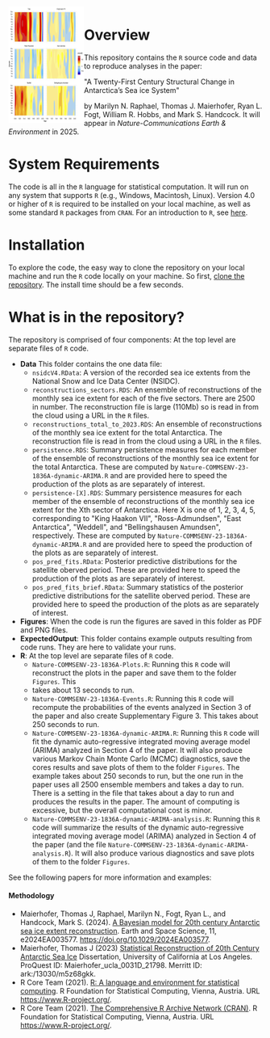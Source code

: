 <img src="Figures/Fig2color-abs-with-legend_R2.png" align="left" width="150" height="230" alt="A21CSCASIS"/>

# Overview 
This repository contains the `R` source code and data to reproduce analyses in the paper:

"A Twenty-First Century Structural Change in Antarctica’s Sea ice System"

by Marilyn N. Raphael, Thomas J. Maierhofer, Ryan L. Fogt, William R. Hobbs, and Mark S. Handcock. It will appear in *Nature-Communications Earth & Environment* in 2025.

# System Requirements
The code is all in the `R` language for statistical computation. It will run on any system that supports `R` (e.g., Windows, Macintosh, Linux).
Version 4.0 or higher of `R` is required to be installed on your
local machine, as well as some standard `R` packages from `CRAN`. For an introduction to `R`, see [here](https://www.r-project.org/). 

# Installation
To explore the code, the easy way to clone the repository on your local machine and run the `R` code locally on your machine.
So first, [clone the repository](https://docs.github.com/en/repositories/creating-and-managing-repositories/cloning-a-repository).
The install time should be a few seconds. 

# What is in the repository?
The repository is comprised of four components: At the top level are  separate files of `R` code.

* **Data** This folder contains the one data file:
   * `nsidcV4.RData`: A version of the recorded sea ice extents from the National Snow and Ice Data Center (NSIDC).
   * `reconstructions_sectors.RDS`: An ensemble of reconstructions of the monthly sea ice extent for each of the five sectors. There are 2500 in number. The reconstruction file is large (110Mb) so is read in from the cloud using a URL in the `R` files.
   * `reconstructions_total_to_2023.RDS`: An ensemble of reconstructions of the monthly sea ice extent for the total Antarctica. The reconstruction file is read in from the cloud using a URL in the `R` files.
   * `persistence.RDS`: Summary persistence measures for each member of the ensemble of reconstructions of the monthly sea ice extent for the total Antarctica. These are computed by `Nature-COMMSENV-23-1836A-dynamic-ARIMA.R` and are provided here to speed the production of the plots as are separately of interest.
   * `persistence-[X].RDS`: Summary persistence measures for each member of the ensemble of reconstructions of the monthly sea ice extent for the Xth sector of Antarctica. Here X is one of 1, 2, 3, 4, 5, corresponding to "King Haakon VII", "Ross-Admundsen", "East Antarctica", "Weddell", and "Bellingshausen Amundsen", respectively. These are computed by `Nature-COMMSENV-23-1836A-dynamic-ARIMA.R` and are provided here to speed the production of the plots as are separately of interest.
    * `pos_pred_fits.RData`: Posterior predictive distributions for the satellite oberved period. These are provided here to speed the production of the plots as are separately of interest.
    * `pos_pred_fits_brief.RData`: Summary statistics of the posterior predictive distributions for the satellite oberved period. These are provided here to speed the production of the plots as are separately of interest.
* **Figures**: When the code is run the figures are saved in this folder as PDF and PNG files.
* **ExpectedOutput**: This folder contains example outputs resulting from code runs. They are here to validate your runs.
* **R**:  At the top level are separate files of `R` code.
   * `Nature-COMMSENV-23-1836A-Plots.R`: Running this `R` code will reconstruct the plots in the paper and save them to the folder `Figures`. This
   * takes about 13 seconds to run.
   * `Nature-COMMSENV-23-1836A-Events.R`: Running this `R` code will recompute the probabilities of the events analyzed in Section 3 of the paper and also create Supplementary Figure 3. This takes about 250 seconds to run.
   * `Nature-COMMSENV-23-1836A-dynamic-ARIMA.R`: Running this `R` code will fit the dynamic auto-regressive integrated moving average model (ARIMA) analyzed in Section 4 of the paper. It will also produce various Markov Chain Monte Carlo (MCMC) diagnostics, save the cores results and save plots of them to the folder `Figures`. The example takes about 250 seconds to run, but the one run in the paper uses all 2500 ensemble members and takes a day to run. There is a setting in the file that takes about a day to run and produces the results in the paper. The amount of computing is excessive, but the overall computational cost is minor.
   * `Nature-COMMSENV-23-1836A-dynamic-ARIMA-analysis.R`: Running this `R` code will summarize the results of the dynamic auto-regressive integrated moving average model (ARIMA) analyzed in Section 4 of the paper (and the file `Nature-COMMSENV-23-1836A-dynamic-ARIMA-analysis.R`). It will also produce various diagnostics and save plots of them to the folder `Figures`.

See the following papers for more information and examples:

#### Methodology

* Maierhofer, Thomas J, Raphael, Marilyn N., Fogt, Ryan L., and Handcock, Mark S. (2024). [A Bayesian model for 20th century Antarctic sea ice extent reconstruction](https://doi.org/10.1029/2024EA003577). Earth and Space Science, 11, e2024EA003577. https://doi.org/10.1029/2024EA003577.
* Maierhofer, Thomas J (2023) [Statistical Reconstruction of 20th Century Antarctic Sea Ice](https://escholarship.org/uc/item/33m3c3mn)
  Dissertation, University of California at Los Angeles. ProQuest ID: Maierhofer_ucla_0031D_21798. Merritt ID: ark:/13030/m5z68gkk.
* R Core Team (2021). [R: A language and environment for statistical computing](https://www.R-project.org/). R Foundation for Statistical Computing, Vienna, Austria. URL https://www.R-project.org/.
* R Core Team (2021). [The Comprehensive R Archive Network (CRAN)](https://www.R-project.org/). R Foundation for Statistical Computing, Vienna, Austria. URL https://www.R-project.org/.
